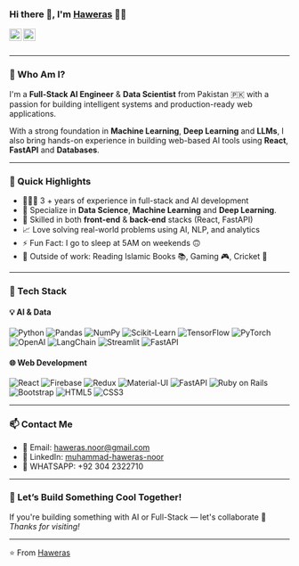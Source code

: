 ### Hi there 👋, I'm [Haweras](https://github.com/MuhammadHaweras) 👨‍💻

<a href="https://www.linkedin.com/in/muhammad-haweras-noor-7aa6b11b2/">
  <img align="left" alt="Haweras' LinkedIn" width="22px" src="https://cdn.jsdelivr.net/npm/simple-icons@v3/icons/linkedin.svg" />
</a>

<a href="mailto:haweras.noor@gmail.com">
  <img align="left" alt="Haweras' Gmail" width="22px" src="https://cdn.jsdelivr.net/npm/simple-icons@v3/icons/gmail.svg" />
</a>

<br />
<br />

---

### 🧠 Who Am I?

I'm a **Full-Stack AI Engineer** & **Data Scientist** from Pakistan 🇵🇰 with a passion for building intelligent systems and production-ready web applications.

With a strong foundation in **Machine Learning**, **Deep Learning** and **LLMs**, I also bring hands-on experience in building web-based AI tools using **React**, **FastAPI** and **Databases**.

---

### 🚀 Quick Highlights

- 👨🏽‍💻 3 + years of experience in full-stack and AI development
- 🧠 Specialize in **Data Science**,  **Machine Learning** and **Deep Learning**.
- 🧰 Skilled in both **front-end** & **back-end** stacks (React, FastAPI)
- 📈 Love solving real-world problems using AI, NLP, and analytics
- ⚡ Fun Fact: I go to sleep at 5AM on weekends 🙃
- 📖 Outside of work: Reading Islamic Books 📚, Gaming 🎮, Cricket 🏏

---

### 🔧 Tech Stack

#### 💡 AI & Data
![Python](https://img.shields.io/badge/-Python-black?style=flat-square&logo=python)
![Pandas](https://img.shields.io/badge/-Pandas-black?style=flat-square&logo=pandas)
![NumPy](https://img.shields.io/badge/-NumPy-black?style=flat-square&logo=numpy)
![Scikit-Learn](https://img.shields.io/badge/-ScikitLearn-black?style=flat-square&logo=scikit-learn)
![TensorFlow](https://img.shields.io/badge/-TensorFlow-black?style=flat-square&logo=tensorflow)
![PyTorch](https://img.shields.io/badge/-PyTorch-black?style=flat-square&logo=pytorch)
![OpenAI](https://img.shields.io/badge/-OpenAI-black?style=flat-square&logo=openai)
![LangChain](https://img.shields.io/badge/-LangChain-black?style=flat-square)
![Streamlit](https://img.shields.io/badge/-Streamlit-black?style=flat-square&logo=streamlit)
![FastAPI](https://img.shields.io/badge/-FastAPI-black?style=flat-square&logo=fastapi)


#### 🌐 Web Development
![React](https://img.shields.io/badge/-React-black?style=flat-square&logo=react)
![Firebase](https://img.shields.io/badge/-Firebase-black?style=flat-square&logo=firebase)
![Redux](https://img.shields.io/badge/-Redux-black?style=flat-square&logo=redux)
![Material-UI](https://img.shields.io/badge/-Material_UI-black?style=flat-square&logo=material-ui)
![FastAPI](https://img.shields.io/badge/-FastAPI-black?style=flat-square&logo=fastapi)
![Ruby on Rails](https://img.shields.io/badge/-RubyOnRails-red?style=flat-square&logo=rails)
![Bootstrap](https://img.shields.io/badge/-Bootstrap-black?style=flat-square&logo=bootstrap)
![HTML5](https://img.shields.io/badge/-HTML5-black?style=flat-square&logo=html5)
![CSS3](https://img.shields.io/badge/-CSS3-black?style=flat-square&logo=css3)

---

### 📫 Contact Me

- 📧 Email: [haweras.noor@gmail.com](mailto:haweras.noor@gmail.com)
- 💼 LinkedIn: [muhammad-haweras-noor](https://www.linkedin.com/in/muhammad-haweras-noor-7aa6b11b2/)
- 📱 WHATSAPP: +92 304 2322710

---

### 📌 Let’s Build Something Cool Together!
If you're building something with AI or Full-Stack — let's collaborate 🚀  
_Thanks for visiting!_

<hr/>

⭐️ From [Haweras](https://github.com/MuhammadHaweras)
